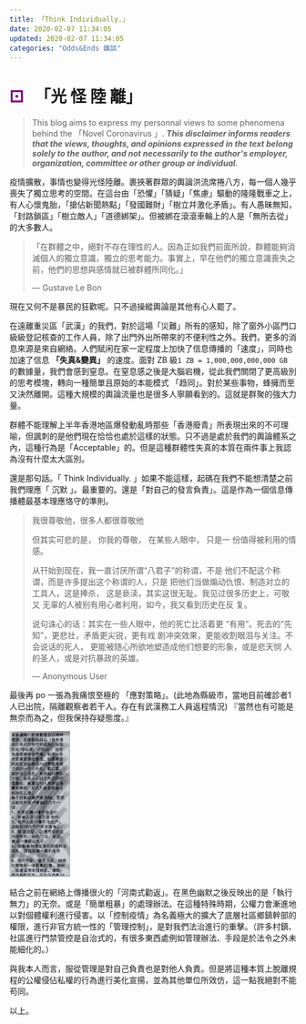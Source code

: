 ```yaml
---
title: 「Think Individually.」
date: 2020-02-07 11:34:05
updated: 2020-02-07 11:34:05
categories: "Odds&Ends 雜談"
---
```


# <span style='color:purple'>&#9856;</span> &nbsp; 「光 怪 陸 離」

> This blog aims to express my personnal views to some phenomena behind the 「Novel Coronavirus 」. ***This disclaimer informs readers that the views, thoughts, and opinions expressed in the text belong solely to the author, and not necessarily to the author's employer, organization, committee or other group or individual.***

<escape><!-- more --></escape>

疫情擴散，事情也變得光怪陸離。裹挾著群眾的輿論洪流席捲八方，每一個人幾乎喪失了獨立思考的空間。在這台由「恐懼」「猜疑」「焦慮」驅動的隆隆戰車之上，有人心懷鬼胎，「搶佔新聞熱點」「發國難財」「樹立幷激化矛盾」。有人愚昧無知，「封路鎖區」「樹立敵人」「道德綁架」。但被綁在滾滾車輪上的人是「無所去從」的大多數人。

> 「在群體之中，絕對不存在理性的人。因為正如我們前面所說，群體能夠消滅個人的獨立意識，獨立的思考能力。事實上，早在他們的獨立意識喪失之前，他們的思想與感情就已被群體所同化。」
>
> —  Gustave Le Bon

 現在又何不是暴民的狂歡呢。只不過操縱輿論是其他有心人罷了。

在遠離重災區「武漢」的我們，對於這場「災難」所有的感知，除了窗外小區門口級級登記核查的工作人員，除了出門外出所帶來的不便利性之外。我們，更多的消息來源是來自網絡。人們賦闲在家一定程度上加快了信息傳播的「速度」，同時也加速了信息 **「失真&變異」** 的速度。面對 ZB 級`1 ZB = 1,000,000,000,000 GB` 的數據量，我們會感到窒息。在窒息感之後是大腦宕機，從此我們關閉了更高級別的思考模塊，轉向一種簡單且原始的本能模式 「趋同」。對於某些事物，蜂擁而至又決然離開。這種大規模的輿論流量也是很多人寧願看到的。這就是群聚的強大力量。

群體不能理解上半年香港地區爆發動亂時那些「香港廢青」所表現出來的不可理喻，但諷刺的是他們現在恰恰也處於這樣的狀態。只不過是處於我們的輿論體系之內，這種行為是「Acceptable」的。但是這種群體性失真的本質在兩件事上我認為沒有什麼太大區別。

還是那句話。「 Think Individually. 」如果不能這樣，起碼在我們不能想清楚之前我們理應「 沉默 」。最重要的。還是「對自己的發言負責」。這是作為一個信息傳播體最基本理應恪守的準則。

> 我很尊敬他，很多人都很尊敬他
>
> 但其实可悲的是， 你我的尊敬， 在某些人眼中， 只是一 份值得被利用的情感。
>
> 从幵始到现在，我一直讨厌所谓“八君子”的称谓，不是 他们不配这个称谓，而是许多提出这个称谓的人，只是 把他们当做煽动仇恨、制造对立的工具人，这是捧杀， 这是亵渎，其实这很无耻。我见过很多历史上，可敬又 无辜的人被别有用心者利用，如今，我又看到历史在反 复。
>
> 说句诛心的话：其实在一些人眼中，他的死亡比活着更 “有用”。死去的“先知”，更悲壮，矛盾更尖锐，更有戏 剧冲突效果，更能收割眼泪与关注。不会说话的死人， 更能被随心所欲地塑造成他们想要的形象，或是悲天悯 人的圣人，或是对抗暴政的英雄。
>
> — Anonymous User

最後再 po 一張為我痛恨至極的 「應對策略」。(此地為縣級市，當地目前確診者1人已出院，隔離觀察者若干人。存在有武漢務工人員返程情況) 『當然也有可能是無奈而為之，但我保持存疑態度。』

<img src="IMG_3755.jpg" style="zoom:25%;" />

結合之前在網絡上傳播很火的「河南式勸返」。在黑色幽默之後反映出的是「執行無力」的无奈。或是「簡單粗暴」的處理辦法。在這種特殊時期，公權力會漸進地以對個體權利進行侵害。以「控制疫情」為名義極大的擴大了底層社區鄉鎮幹部的權限，進行非官方統一性的「管理控制」，是對我們法治進行的重擊。（許多村鎮、社區進行門禁管控是自治式的，有很多東西處例如管理辦法、手段是於法令之外未能細化的。）

與我本人而言，服從管理是對自己負責也是對他人負責。但是將這種本質上脫離規程的公權侵佔私權的行為進行美化宣揚，並為其他單位所效仿，這一點我絕對不能苟同。

以上。
